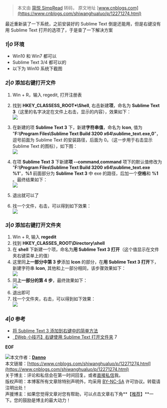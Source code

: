 > 本文由 [简悦 SimpRead](http://ksria.com/simpread/) 转码， 原文地址 [www.cnblogs.com](https://www.cnblogs.com/shiwanghualuo/p/12271274.html)

最近重新装了一下系统，之前安装好的 Sublime Text 倒是还能用，但是右键没有用 Sublime Text 打开的选项了，于是查了一下解决方案

### **_1_**|**_0_** **环境**

*   Win10 和 Win7 都可以
*   Sublime Text 3/4 都可以的
*   以下为 Win10 系统下截图

### **_2_**|**_0_** **添加右键打开文件**

1.  Win + R，输入 regedit, 打开注册表
    
2.  找到 **HKEY_CLASSESS_ROOT\*\Shell**, 右击新建**项**，命名为 **Sublime Text 3**（这里的名字决定在文件上右击，显示的内容），效果如下：  
    [![](https://img2018.cnblogs.com/blog/1044885/202002/1044885-20200206220604528-1824636244.png)](https://img2018.cnblogs.com/blog/1044885/202002/1044885-20200206220604528-1824636244.png)
    
3.  在新建的项 **Sublime Text 3** 下，新建**字符串值**，命名为 **Icon**, 值为 "**F:\Program Files\Sublime Text Build 3200 x64\sublime_text.exe,0**"，逗号前面为 Sublime Text 的安装路径，后面为 0。（这一步用于右击显示 Sublime Text 的图标），如下图：  
    [![](https://img2018.cnblogs.com/blog/1044885/202002/1044885-20200206220931251-295400665.png)](https://img2018.cnblogs.com/blog/1044885/202002/1044885-20200206220931251-295400665.png)
    
4.  在项 **Sublime Text 3** 下新建**项 --command**,**command** 项下的默认值修改为 "**F:\Program Files\Sublime Text Build 3200 x64\sublime_text.exe %1**"，**%1** 前面部分为 **Sublime Text 3** 中 exe 的路径，后加一个**空格**和 **%1** 。最终结果如下：  
    [![](https://img2018.cnblogs.com/blog/1044885/202002/1044885-20200206221341479-849902763.png)](https://img2018.cnblogs.com/blog/1044885/202002/1044885-20200206221341479-849902763.png)
    
5.  退出就可以了
    
6.  找一个文件，右击，可以得到如下效果：  
    [![](https://img2018.cnblogs.com/blog/1044885/202002/1044885-20200207104850356-2113796315.png)](https://img2018.cnblogs.com/blog/1044885/202002/1044885-20200207104850356-2113796315.png)
    

### **_3_**|**_0_** **添加右键打开文件夹**

1.  Win + R, 输入 **regedit**
2.  找到 **HKEY_CLASSES_ROOT\Directory\shell**
3.  在 **shell** 下新建一个项，命名为**用 Sublime Text 3 打开**（这个值显示在文件夹右键菜单上的值）
4.  这里同**上一部分中第 3 步**添加 **Icon** 的部分，在**用 Sublime Text 3 打开**下，新建字符串 **Icon**, 其他和上一部分相同，该步骤效果如下：  
    [![](https://img2018.cnblogs.com/blog/1044885/202002/1044885-20200206222124583-257727054.png)](https://img2018.cnblogs.com/blog/1044885/202002/1044885-20200206222124583-257727054.png)
5.  同**上一部分的第 4 步**，最终效果如下：  
    [![](https://img2018.cnblogs.com/blog/1044885/202002/1044885-20200206222304066-1739964560.png)](https://img2018.cnblogs.com/blog/1044885/202002/1044885-20200206222304066-1739964560.png)
6.  退出即可
7.  找一个文件夹，右击，可以得到如下效果：  
    [![](https://img2018.cnblogs.com/blog/1044885/202002/1044885-20200207104939375-1836369219.png)](https://img2018.cnblogs.com/blog/1044885/202002/1044885-20200207104939375-1836369219.png)

### **_4_**|**_0_** **参考**

*   [将 Sublime Text 3 添加到右键中的简单方法](https://www.jb51.net/article/130391.htm)
*   [【Web 小技巧】右键使用 Sublime Text 打开文件夹](https://www.cnblogs.com/sogoe/p/4293067.html) 7

__EOF__

![](https://files-cdn.cnblogs.com/files/shiwanghualuo/20190928163853.bmp)本文作者：**[Danno](https://www.cnblogs.com/shiwanghualuo/p/12271274.html)**  
本文链接：[https://www.cnblogs.com/shiwanghualuo/p/12271274.html](https://www.cnblogs.com/shiwanghualuo/p/12271274.html)  
关于博主：评论和私信会在第一时间回复。或者[直接私信](https://msg.cnblogs.com/msg/send/shiwanghualuo)我。  
版权声明：本博客所有文章除特别声明外，均采用 [BY-NC-SA](https://creativecommons.org/licenses/by-nc-nd/4.0/ "BY-NC-SA") 许可协议。转载请注明出处！  
声援博主：如果您觉得文章对您有帮助，可以点击文章右下角**【[推荐](javascript:void(0);)】**一下。您的鼓励是博主的最大动力！